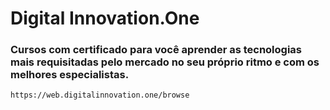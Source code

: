 # Digital Innovation.One
### Cursos com certificado para você aprender as tecnologias mais requisitadas pelo mercado no seu próprio ritmo e com os melhores especialistas.

```
https://web.digitalinnovation.one/browse
```


